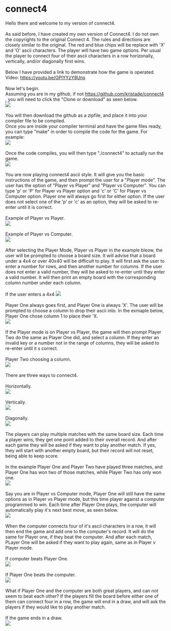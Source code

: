 # connect4
Hello there and welcome to my version of connect4.<br/><br/>
As said before, I have created my own version of Connect4. I do not own the copyrights to the original Connect 4. The rules and directions are closely similar to the original. The red and blue chips will be replace with 'X' and 'O' ascii characters. The player will have two game options. Per usual the player to connect four of their ascii characters in a row horizonally, vertically, and/or diagonally first wins.<br /><br/>
Below I have provided a link to demonstrate how the game is operated.<br/>
Video: https://youtu.be/GPlYYzY8Uns
<br/><br/>
Now let's begin.<br/>
Assuming you are in my github, if not https://github.com/kristade/connect4 , you will need to click the "Clone or download" as seen below.
<br/>
![](images/clone.PNG)
<br/><br/>
You will then download the github as a zipfile, and place it into your compiler file to be compiled.<br/>
Once you are inside your compiler terminal and have the game files ready, you can type "make" in order to compile the code for the game.
For example:<br/>
![](images/makefile.PNG)
<br/><br/>
Once the code compiles, you will then type "./connect4" to actually run the game.<br/>
![](images/rungame.PNG)
<br/><br/>
You are now playing connect4 ascii style. It will give you the basic instructions of the game, and then prompt the user for a "Player mode". The user has the option of "Player vs Player" and "Player vs Computer". You can type 'p' or 'P' for Player vs Player option and 'c' or 'C' for Player vs Computer option. Player one will always go first for either option. If the user does not select one of the 'p' or 'c' as an option, they will be asked to re-enter until it is correct.<br/><br/>
Example of Player vs Player.<br/>
![](images/playervsplayer.PNG)
<br/><br/>
Example of Player vs Computer.<br/>
![](images/playervscomputer.PNG)
<br/><br/>
After selecting the Player Mode, Player vs Player in the example bleow, the user will be prompted to choose a board size. It will advise that a board under a 4x4 or over 40x40 will be difficult to play. It will first ask the user to enter a number for rows, and then another number for columns. If the user does not enter a valid number, they will be asked to re-enter until they enter a valid number. It will then print an empty board with the corresponding column number under each column.<br/><br/>
If the user enters a 4x4
![](images/boardsize.PNG)
<br/><br/>
Player One always goes first, and Player One is always 'X'. The user will be prompted to choose a column to drop their ascii into. In the exmaple below, Player One chose column 1 to place their 'X.<br/>
![](images/column.PNG)
<br/><br/>
If the Player mode is on Player vs Player, the game will then prompt Player Two do the same as Player One did, and select a column. If they enter an invalid key or a number not in the range of columns, they will be asked to re-enter until it s correct.<br/><br/>
Player Two choosing a column.<br/>
![](images/player2.PNG)
<br/><br/>
There are three ways to connect4.<br/><br/>
Horizontally.<br/>
![](images/horizontal.PNG)
<br/><br/>
Vertically.<br/>
![](images/vertical.PNG)
<br/><br/>
Diagonally.<br/>
![](images/diagonal.PNG)
<br/><br/>
The players can play multiple matches with the same board size. Each time a player wins, they get one point added to their overall record. And after each game they will be asked if they want to play another match. If yes, they will start with another empty board, but their record will not reset, being able to keep score.<br/><br/>
In the example Player One and Player Two have played three matches, and Player One has won two of those matches, while Player Two has only won one.<br/>
![](images/matches.PNG)
<br/><br/>
Say you are in Player vs Computer mode, Player One will still have the same options as in Player vs Player mode, but this time player against a computer programmed to win. Each time after Player One plays, the computer will automatically play it's next best move, as seen below.<br/>
![](images/computerturn.PNG)
<br/><br/>
When the computer connects four of it's ascii characters in a row, it will then end the game and add one to the computer's record. It will do the same for Player one, if they beat the computer. And after each match, PLayer One will be asked if they want to play again, same as in Player v Player mode.<br/><br/>
If computer beats Player One.<br/>
![](images/computerwin.PNG)
<br/><br/>
If Player One beats the computer.<br/>
![](images/playerbeatscomputer.PNG)
<br/><br/>
What if Player One and the computer are both great players, and can not seem to beat each other? If the players fill the board before either one of them can connect four in a row, the game will end in a draw, and will ask the players if they would like to play another match.<br/><br/>
If the game ends in a draw.<br/>
![](images/draw.PNG)
<br/><br/>
